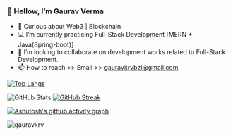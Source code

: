 ### 👋 Hellow, I’m Gaurav Verma
- 📗 Curious about Web3 | Blockchain
- 💻 I’m currently practicing Full-Stack Development [MERN + Java(Spring-boot)]
- 💞️ I’m looking to collaborate on development works related to Full-Stack Development.
- 📫 How to reach >> Email >> gauravkrvbzi@gmail.com 

<!-- [![Top Langs](https://github-readme-stats.vercel.app/api/top-langs/?username=gauravkrv&theme=radical)](https://github.com/anuraghazra/github-readme-stats) -->
[![Top Langs](https://github-readme-stats.vercel.app/api/top-langs/?username=gauravkrv&layout=compact&theme=radical&show_icons=true)
](https://github.com/anuraghazra/github-readme-stats)


![GitHub Stats](https://github-readme-stats.vercel.app/api?username=gauravkrv&theme=radical&show_icons=true) [![GitHub Streak](https://github-readme-streak-stats.herokuapp.com/?user=Gauravkrv&theme=radical&show_icons=true)
](https://git.io/streak-stats)

[![Ashutosh's github activity graph](https://activity-graph.herokuapp.com/graph?username=Gauravkrv&theme=react-dark)](https://github.com/ashutosh00710/github-readme-activity-graph)

</p><img src="https://komarev.com/ghpvc/?username=AyeRaj&label=Profile%20Visiters&color=0e75b6&style=flat" alt="gauravkrv" />
<!---
GauravKrv/GauravKrv is a ✨ special ✨ repository because its `README.md` (this file) appears on your GitHub profile.
You can click the Preview link to take a look at your changes.
--->
